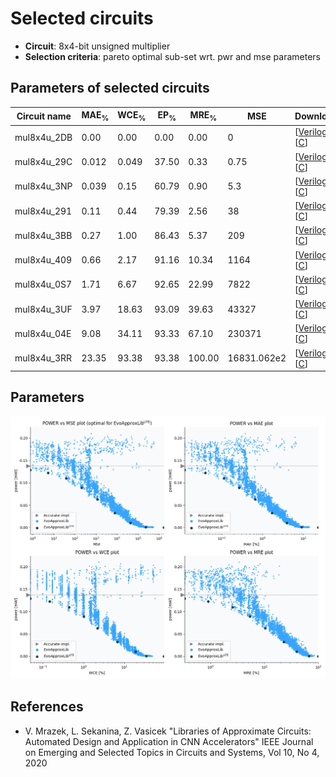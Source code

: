 
Selected circuits
===================
 - **Circuit**: 8x4-bit unsigned multiplier
 - **Selection criteria**: pareto optimal sub-set wrt. pwr and mse parameters

Parameters of selected circuits
----------------------------

| Circuit name | MAE<sub>%</sub> | WCE<sub>%</sub> | EP<sub>%</sub> | MRE<sub>%</sub> | MSE | Download |
| --- |  --- | --- | --- | --- | --- | --- | 
| mul8x4u_2DB | 0.00 | 0.00 | 0.00 | 0.00 | 0 |  [[Verilog](mul8x4u_2DB.v)]  [[C](mul8x4u_2DB.c)] |
| mul8x4u_29C | 0.012 | 0.049 | 37.50 | 0.33 | 0.75 |  [[Verilog](mul8x4u_29C.v)]  [[C](mul8x4u_29C.c)] |
| mul8x4u_3NP | 0.039 | 0.15 | 60.79 | 0.90 | 5.3 |  [[Verilog](mul8x4u_3NP.v)]  [[C](mul8x4u_3NP.c)] |
| mul8x4u_291 | 0.11 | 0.44 | 79.39 | 2.56 | 38 |  [[Verilog](mul8x4u_291.v)]  [[C](mul8x4u_291.c)] |
| mul8x4u_3BB | 0.27 | 1.00 | 86.43 | 5.37 | 209 |  [[Verilog](mul8x4u_3BB.v)]  [[C](mul8x4u_3BB.c)] |
| mul8x4u_409 | 0.66 | 2.17 | 91.16 | 10.34 | 1164 |  [[Verilog](mul8x4u_409.v)]  [[C](mul8x4u_409.c)] |
| mul8x4u_0S7 | 1.71 | 6.67 | 92.65 | 22.99 | 7822 |  [[Verilog](mul8x4u_0S7.v)]  [[C](mul8x4u_0S7.c)] |
| mul8x4u_3UF | 3.97 | 18.63 | 93.09 | 39.63 | 43327 |  [[Verilog](mul8x4u_3UF.v)]  [[C](mul8x4u_3UF.c)] |
| mul8x4u_04E | 9.08 | 34.11 | 93.33 | 67.10 | 230371 |  [[Verilog](mul8x4u_04E.v)]  [[C](mul8x4u_04E.c)] |
| mul8x4u_3RR | 23.35 | 93.38 | 93.38 | 100.00 | 16831.062e2 |  [[Verilog](mul8x4u_3RR.v)]  [[C](mul8x4u_3RR.c)] |
    
Parameters
--------------
![Parameters figure](fig.png)

References
--------------
   - V. Mrazek, L. Sekanina, Z. Vasicek "Libraries of Approximate Circuits: Automated Design and Application in CNN Accelerators" IEEE Journal on Emerging and Selected Topics in Circuits and Systems, Vol 10, No 4, 2020

             